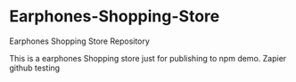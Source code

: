 # Earphones-Shopping-Store
Earphones Shopping Store Repository

This is a earphones Shopping store just for publishing to npm demo.
Zapier github testing
